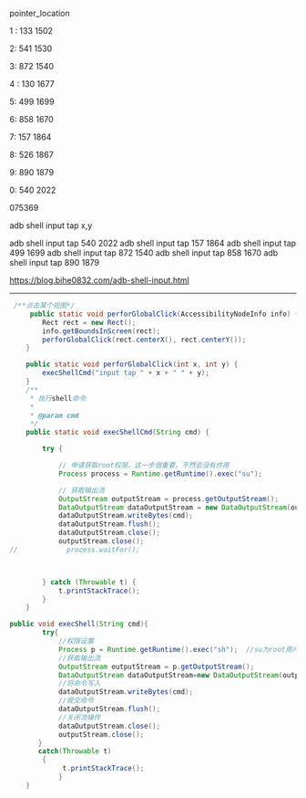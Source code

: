 pointer_location


1 : 133 1502

2: 541 1530

3: 872 1540

4 : 130 1677

5: 499  1699

6: 858 1670

7: 157 1864

8: 526 1867

9: 890 1879

0: 540 2022

075369

adb shell input tap x,y

adb shell input tap 540 2022
adb shell input tap 157 1864
adb shell input tap 499 1699
adb shell input tap 872 1540
adb shell input tap 858 1670
adb shell input tap 890 1879

https://blog.bihe0832.com/adb-shell-input.html



---

```java
 /**点击某个视图*/
     public static void perforGlobalClick(AccessibilityNodeInfo info) {
        Rect rect = new Rect();
        info.getBoundsInScreen(rect);
        perforGlobalClick(rect.centerX(), rect.centerY());
    }

    public static void perforGlobalClick(int x, int y) {
        execShellCmd("input tap " + x + " " + y);
    }
    /**
     * 执行shell命令
     *
     * @param cmd
     */
    public static void execShellCmd(String cmd) {

        try {

            // 申请获取root权限，这一步很重要，不然会没有作用
            Process process = Runtime.getRuntime().exec("su");

            // 获取输出流
            OutputStream outputStream = process.getOutputStream();
            DataOutputStream dataOutputStream = new DataOutputStream(outputStream);
            dataOutputStream.writeBytes(cmd);
            dataOutputStream.flush();
            dataOutputStream.close();
            outputStream.close();
//            process.waitFor();



        } catch (Throwable t) {
            t.printStackTrace();
        }
    }

public void execShell(String cmd){
        try{
            //权限设置
            Process p = Runtime.getRuntime().exec("sh");  //su为root用户,sh普通用户
            //获取输出流
            OutputStream outputStream = p.getOutputStream();
            DataOutputStream dataOutputStream=new DataOutputStream(outputStream);
            //将命令写入
            dataOutputStream.writeBytes(cmd);
            //提交命令
            dataOutputStream.flush();
            //关闭流操作
            dataOutputStream.close();
            outputStream.close();
       }
       catch(Throwable t)
        {
             t.printStackTrace();
            }
    }

```